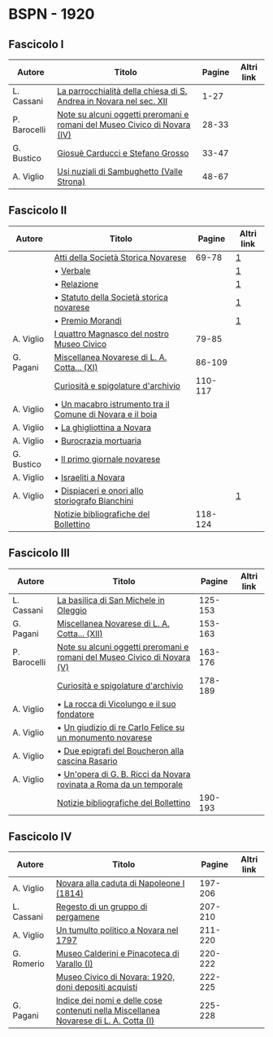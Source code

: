 # BSPN - 1920

## Fascicolo I

| Autore       | Titolo                                                                                                                         | Pagine | Altri link |
|--------------|--------------------------------------------------------------------------------------------------------------------------------|--------|------------|
| L. Cassani   | [La parrocchialità della chiesa di S. Andrea in Novara nel sec. XII](https://en.calameo.com/read/007260735337473d65ae4)        | 1-27   |            |
| P. Barocelli | [Note su alcuni oggetti preromani e romani del Museo Civico di Novara (IV)](https://en.calameo.com/read/007260735337473d65ae4) | 28-33  |            |
| G. Bustico   | [Giosuè Carducci e Stefano Grosso](https://en.calameo.com/read/007260735337473d65ae4)                                          | 33-47  |            |
| A. Viglio    | [Usi nuziali di Sambughetto (Valle Strona)](https://en.calameo.com/read/007260735337473d65ae4)                                 | 48-67  |            |

## Fascicolo II

| Autore     | Titolo                                                                                                         | Pagine  | Altri link                                             |
|------------|----------------------------------------------------------------------------------------------------------------|---------|--------------------------------------------------------|
|            | [Atti della Società Storica Novarese](http://www.ssno.it/BSPNo/bspn_not20.html#201)                            | 69-78   | [1](https://en.calameo.com/read/0072607354266ce9807cf) |
|            | • [Verbale](http://www.ssno.it/BSPNo/bspn_not20.html#verb)                                                     |         | [1](https://en.calameo.com/read/0072607354266ce9807cf) |
|            | • [Relazione](http://www.ssno.it/BSPNo/bspn_not20.html#rel)                                                    |         | [1](https://en.calameo.com/read/0072607354266ce9807cf) |
|            | • [Statuto della Società storica novarese](http://www.ssno.it/BSPNo/bspn_not20.html#stat)                      |         | [1](https://en.calameo.com/read/0072607354266ce9807cf) |
|            | • [Premio Morandi](http://www.ssno.it/BSPNo/bspn_not20.html#pmor)                                              |         | [1](https://en.calameo.com/read/0072607354266ce9807cf) |
| A. Viglio  | [I quattro Magnasco del nostro Museo Civico](https://en.calameo.com/read/0072607354266ce9807cf)                | 79-85   |                                                        |
| G. Pagani  | [Miscellanea Novarese di L. A. Cotta... (XI)](https://en.calameo.com/read/0072607354266ce9807cf)               | 86-109  |                                                        |
|            | [Curiosità e spigolature d'archivio](https://en.calameo.com/read/0072607354266ce9807cf)                        | 110-117 |                                                        |
| A. Viglio  | • [Un macabro istrumento tra il Comune di Novara e il boia](https://en.calameo.com/read/0072607354266ce9807cf) |         |                                                        |
| A. Viglio  | • [La ghigliottina a Novara](https://en.calameo.com/read/0072607354266ce9807cf)                                |         |                                                        |
| A. Viglio  | • [Burocrazia mortuaria](https://en.calameo.com/read/0072607354266ce9807cf)                                    |         |                                                        |
| G. Bustico | • [Il primo giornale novarese](https://en.calameo.com/read/0072607354266ce9807cf)                              |         |                                                        |
| A. Viglio  | • [Israeliti a Novara](https://en.calameo.com/read/0072607354266ce9807cf)                                      |         |                                                        |
| A. Viglio  | • [Dispiaceri e onori allo storiografo Bianchini](http://www.ssno.it/BSPNo/1920_Viglio_Bianchini.pdf)          |         | [1](https://en.calameo.com/read/0072607354266ce9807cf) |
|            | [Notizie bibliografiche del Bollettino](https://en.calameo.com/read/0072607354266ce9807cf)                     | 118-124 |                                                        |

## Fascicolo III

| Autore       | Titolo                                                                                                                        | Pagine  | Altri link |
|--------------|-------------------------------------------------------------------------------------------------------------------------------|---------|------------|
| L. Cassani   | [La basilica di San Michele in Oleggio](https://en.calameo.com/read/007260735f06377b02ae5)                                    | 125-153 |            |
| G. Pagani    | [Miscellanea Novarese di L. A. Cotta... (XII)](https://en.calameo.com/read/007260735f06377b02ae5)                             | 153-163 |            |
| P. Barocelli | [Note su alcuni oggetti preromani e romani del Museo Civico di Novara (V)](https://en.calameo.com/read/007260735f06377b02ae5) | 163-176 |            |
|              | [Curiosità e spigolature d'archivio](https://en.calameo.com/read/007260735f06377b02ae5)                                       | 178-189 |            |
| A. Viglio    | • [La rocca di Vicolungo e il suo fondatore](https://en.calameo.com/read/007260735f06377b02ae5)                               |         |            |
| A. Viglio    | • [Un giudizio di re Carlo Felice su un monumento novarese](https://en.calameo.com/read/007260735f06377b02ae5)                |         |            |
| A. Viglio    | • [Due epigrafi del Boucheron alla cascina Rasario](https://en.calameo.com/read/007260735f06377b02ae5)                        |         |            |
| A. Viglio    | • [Un'opera di G. B. Ricci da Novara rovinata a Roma da un temporale](https://en.calameo.com/read/007260735f06377b02ae5)      |         |            |
|              | [Notizie bibliografiche del Bollettino](https://en.calameo.com/read/007260735f06377b02ae5)                                    | 190-193 |            |

## Fascicolo IV

| Autore     | Titolo                                                                                                                                    | Pagine  | Altri link |
|------------|-------------------------------------------------------------------------------------------------------------------------------------------|---------|------------|
| A. Viglio  | [Novara alla caduta di Napoleone I (1814)](https://en.calameo.com/read/00726073524b3aabcf8ca)                                             | 197-206 |            |
| L. Cassani | [Regesto di un gruppo di pergamene](https://en.calameo.com/read/00726073524b3aabcf8ca)                                                    | 207-210 |            |
| A. Viglio  | [Un tumulto politico a Novara nel 1797](https://en.calameo.com/read/00726073524b3aabcf8ca)                                                | 211-220 |            |
| G. Romerio | [Museo Calderini e Pinacoteca di Varallo (I)](https://en.calameo.com/read/00726073524b3aabcf8ca)                                          | 220-222 |            |
|            | [Museo Civico di Novara: 1920, doni depositi acquisti](https://en.calameo.com/read/00726073524b3aabcf8ca)                                 | 222-225 |            |
| G. Pagani  | [Indice dei nomi e delle cose contenuti nella Miscellanea Novarese di L. A. Cotta (I)](https://en.calameo.com/read/00726073524b3aabcf8ca) | 225-228 |            |
